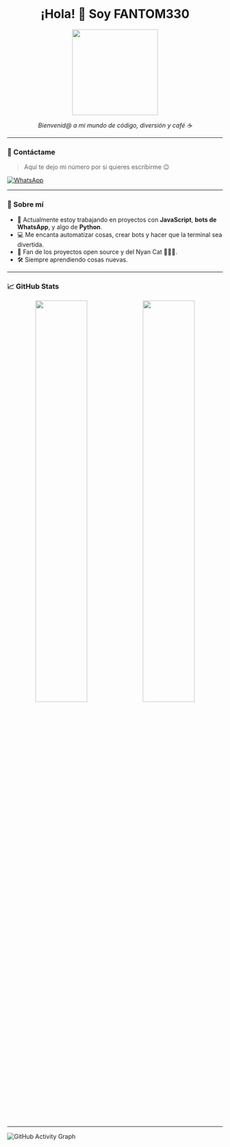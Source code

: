 <h1 align="center">¡Hola! 👋 Soy FANTOM330</h1>

<p align="center">
  <img src="https://media.giphy.com/media/SUenXNiD9sRoc/giphy.gif" width="200" />
</p>

<p align="center">
  <i>Bienvenid@ a mi mundo de código, diversión y café ☕</i>
</p>

---

### 📱 Contáctame

> Aquí te dejo mi número por si quieres escribirme 😉

[![WhatsApp](https://img.shields.io/badge/💬%20WhatsApp-fantom-green?style=for-the-badge&logo=whatsapp)](https://wa.me/50231458537)

---

### 🧠 Sobre mí

- 🔭 Actualmente estoy trabajando en proyectos con **JavaScript**, **bots de WhatsApp**, y algo de **Python**.
- 💻 Me encanta automatizar cosas, crear bots y hacer que la terminal sea divertida.
- 🧩 Fan de los proyectos open source y del Nyan Cat 🐱‍🚀🌈.
- 🛠️ Siempre aprendiendo cosas nuevas.

---

### 📈 GitHub Stats

<p align="center">
  <img src="https://github-readme-stats.vercel.app/api?username=El-brayan502&show_icons=true&theme=radical" width="49%" />
  <img src="https://github-readme-stats.vercel.app/api/top-langs/?username=El-brayan502&layout=compact&theme=radical" width="49%" />
</p>

---

![GitHub Activity Graph](https://github-readme-activity-graph.vercel.app/graph?username=El-brayan502&theme=react-dark)